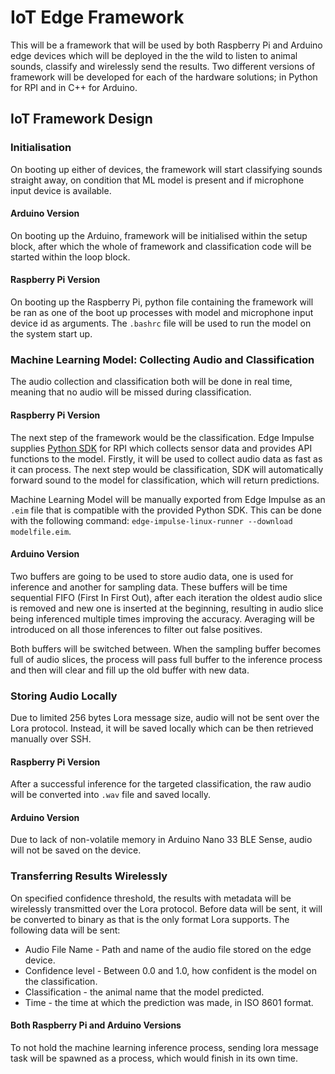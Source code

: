 # IoT Edge Framework

This will be a framework that will be used by both Raspberry Pi and Arduino edge devices
which will be deployed in the the wild to listen to animal sounds, classify and
wirelessly send the results. Two different versions of framework will be developed
for each of the hardware solutions; in Python for RPI and in C++ for Arduino.

## IoT Framework Design

### Initialisation

On booting up either of devices, the framework will start classifying sounds straight away,
on condition that ML model is present and if microphone input device is available.

#### Arduino Version

On booting up the Arduino, framework will be initialised within the setup block,
after which the whole of framework and classification code will be started within the loop block.

#### Raspberry Pi Version

On booting up the Raspberry Pi, python file containing the framework will be ran
as one of the boot up processes with model and microphone input device id as arguments.
The `.bashrc` file will be used to run the model on the system start up.

### Machine Learning Model: Collecting Audio and Classification

The audio collection and classification both will be done in real time, meaning that
no audio will be missed during classification.

#### Raspberry Pi Version

The next step of the framework would be the classification. Edge Impulse supplies
[Python SDK](https://github.com/edgeimpulse/linux-sdk-python) for RPI which collects
sensor data and provides API functions to the model. Firstly, it will be used
to collect audio data as fast as it can process. The next step would be classification,
SDK will automatically forward sound to the model for classification, which will
return predictions.

Machine Learning Model will be manually exported from Edge Impulse as an `.eim` file
that is compatible with the provided Python SDK. This can be done with the following command:
`edge-impulse-linux-runner --download modelfile.eim`.

#### Arduino Version

Two buffers are going to be used to store audio data, one is used for inference and another for
sampling data. These buffers will be time sequential FIFO (First In First Out), after each iteration
the oldest audio slice is removed and new one is inserted at the beginning, resulting in audio slice
being inferenced multiple times improving the accuracy. Averaging will be introduced on all those inferences to
filter out false positives.

Both buffers will be switched between. When the sampling buffer becomes full of audio slices,
the process will pass full buffer to the inference process and then will clear and fill up the old buffer with new data.

### Storing Audio Locally

Due to limited 256 bytes Lora message size, audio will not be sent over the Lora protocol.
Instead, it will be saved locally which can be then retrieved manually over SSH.

#### Raspberry Pi Version

After a successful inference for the targeted classification, the raw audio will be converted
into `.wav` file and saved locally.

#### Arduino Version

Due to lack of non-volatile memory in Arduino Nano 33 BLE Sense, audio will not be saved
on the device.

### Transferring Results Wirelessly

On specified confidence threshold, the results with metadata will be wirelessly transmitted
over the Lora protocol. Before data will be sent, it will be converted to binary
as that is the only format Lora supports. The following data will be sent:

* Audio File Name - Path and name of the audio file stored on the edge device.
* Confidence level - Between 0.0 and 1.0, how confident is the model on the classification.
* Classification - the animal name that the model predicted.
* Time - the time at which the prediction was made, in ISO 8601 format.

#### Both Raspberry Pi and Arduino Versions

To not hold the machine learning inference process, sending lora message task will be spawned as a process,
which would finish in its own time.
